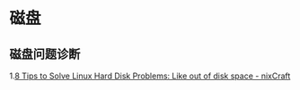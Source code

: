 # 磁盘

## 磁盘问题诊断
1.[8 Tips to Solve Linux Hard Disk Problems: Like out of disk space - nixCraft](https://www.cyberciti.biz/datacenter/linux-unix-bsd-osx-cannot-write-to-hard-disk/)

